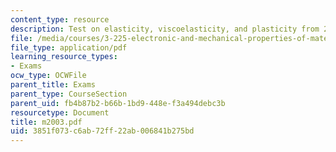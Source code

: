 ```yaml
---
content_type: resource
description: Test on elasticity, viscoelasticity, and plasticity from 2002.
file: /media/courses/3-225-electronic-and-mechanical-properties-of-materials-fall-2007/3851f073c6ab72ff22ab006841b275bd_m2003.pdf
file_type: application/pdf
learning_resource_types:
- Exams
ocw_type: OCWFile
parent_title: Exams
parent_type: CourseSection
parent_uid: fb4b87b2-b66b-1bd9-448e-f3a494debc3b
resourcetype: Document
title: m2003.pdf
uid: 3851f073-c6ab-72ff-22ab-006841b275bd
---
```

